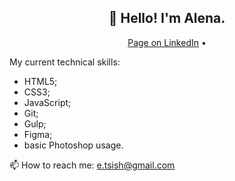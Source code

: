 <h2 align="center">👋 Hello! I'm Alena.</h2>
<p align="center">
  <a href="https://www.linkedin.com/in/alena-tsishchanka-15936b178/">Page on LinkedIn</a> •
</p>

My current technical skills:
- HTML5;
- CSS3;
- JavaScript;
- Git;
- Gulp;
- Figma;
- basic Photoshop usage.

📫 How to reach me: e.tsish@gmail.com
